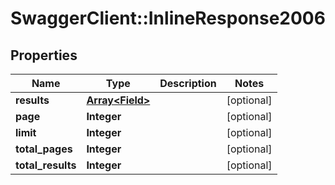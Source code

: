 # SwaggerClient::InlineResponse2006

## Properties
Name | Type | Description | Notes
------------ | ------------- | ------------- | -------------
**results** | [**Array&lt;Field&gt;**](Field.md) |  | [optional] 
**page** | **Integer** |  | [optional] 
**limit** | **Integer** |  | [optional] 
**total_pages** | **Integer** |  | [optional] 
**total_results** | **Integer** |  | [optional] 

